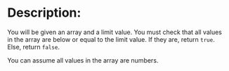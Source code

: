 # Description:

You will be given an array and a limit value. You must check that all values in the array are below or equal to the limit value. If they are, return `true`. Else, return `false`.

You can assume all values in the array are numbers.
